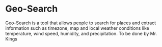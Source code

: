 # Geo-Search
Geo-Search is a tool that allows people to search for places and extract information such as timezone, map and local weather conditions like temperature, wind speed, humidity, and precipitation. To be done by Mr. Kings

